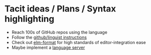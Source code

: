 # Tacit ideas / Plans / Syntax highlighting

* Reach 100s of GitHub repos using the language
* Follow the [github/linguist instructions](https://github.com/github/linguist/blob/master/CONTRIBUTING.md#adding-a-language)
* Check out [elm-format](https://github.com/avh4/elm-format#editor-integration) for high standards of editor-integration ease
* Maybe implement a [language server](https://langserver.org/)
